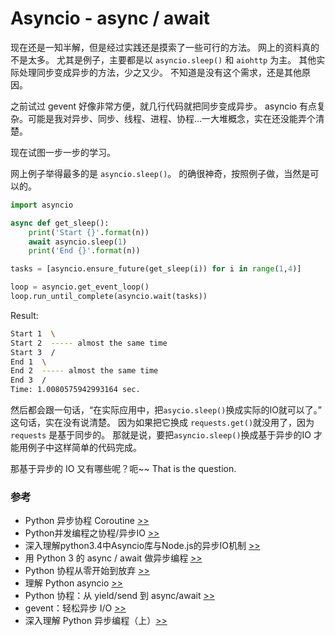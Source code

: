 Asyncio - async / await
===

现在还是一知半解，但是经过实践还是摸索了一些可行的方法。
网上的资料真的不是太多。
尤其是例子，主要都是以 `asyncio.sleep()` 和 `aiohttp` 为主。
其他实际处理同步变成异步的方法，少之又少。
不知道是没有这个需求，还是其他原因。

之前试过 gevent 好像非常方便，就几行代码就把同步变成异步。
asyncio 有点复杂。可能是我对异步、同步、线程、进程、协程...一大堆概念，实在还没能弄个清楚。

现在试图一步一步的学习。

网上例子举得最多的是 `asyncio.sleep()`。 的确很神奇，按照例子做，当然是可以的。

```python
import asyncio

async def get_sleep():
    print('Start {}'.format(n))
    await asyncio.sleep(1)
    print('End {}'.format(n))

tasks = [asyncio.ensure_future(get_sleep(i)) for i in range(1,4)]

loop = asyncio.get_event_loop()
loop.run_until_complete(asyncio.wait(tasks))
```

Result:
```bash
Start 1  \
Start 2  ----- almost the same time
Start 3  /
End 1  \
End 2  ----- almost the same time
End 3  /
Time: 1.0080575942993164 sec.
```


然后都会跟一句话，“在实际应用中，把`asycio.sleep()`换成实际的IO就可以了。”
这句话，实在没有说清楚。
因为如果把它换成 `requests.get()`就没用了，因为`requests` 是基于同步的。
那就是说，要把`asyncio.sleep()`换成基于异步的IO 才能用例子中这样简单的代码完成。

那基于异步的 IO 又有哪些呢？呃~~ That is the question.






### 参考
* Python 异步协程 Coroutine  [>>](https://quxiaowei.github.io/post/python_async/ 'github.io')
* Python并发编程之协程/异步IO  [>>](https://segmentfault.com/a/1190000007851357 'segmentfault.com')
* 深入理解python3.4中Asyncio库与Node.js的异步IO机制  [>>](http://python.jobbole.com/87431/?utm_source=blog.jobbole.com&utm_medium=relatedPosts 'jobbole.com')
* 用 Python 3 的 async / await 做异步编程  [>>](http://python.jobbole.com/88427/ 'jobbole.com')
* Python 协程从零开始到放弃  [>>](https://lightless.me/archives/python-coroutine-from-start-to-boom.html, 'lightless.me')
* 理解 Python asyncio [>>](http://lotabout.me/2017/understand-python-asyncio/ 'lotabout.me')
* Python 协程：从 yield/send 到 async/await [>>](http://www.woola.net/detail/2016-10-18-python-coprocessor.html 'woola.net')
* gevent：轻松异步 I/O  [>>](http://python.jobbole.com/84301/ 'jobbole.com')
* 深入理解 Python 异步编程（上）[>>](http://python.jobbole.com/88291/ 'jobbole.com')